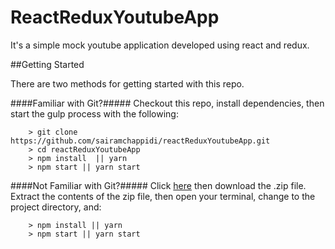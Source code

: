 # ReactReduxYoutubeApp

It's a simple mock youtube application developed using react and redux.

##Getting Started

There are two methods for getting started with this repo.

####Familiar with Git?#####
Checkout this repo, install dependencies, then start the gulp process with the following:

```
	> git clone https://github.com/sairamchappidi/reactReduxYoutubeApp.git
	> cd reactReduxYoutubeApp
	> npm install  || yarn
	> npm start || yarn start
```

####Not Familiar with Git?#####
Click [here](https://github.com/sairamchappidi/reactReduxYoutubeApp/releases) then download the .zip file.  Extract the contents of the zip file, then open your terminal, change to the project directory, and:

```
	> npm install || yarn 
	> npm start || yarn start
	
```
